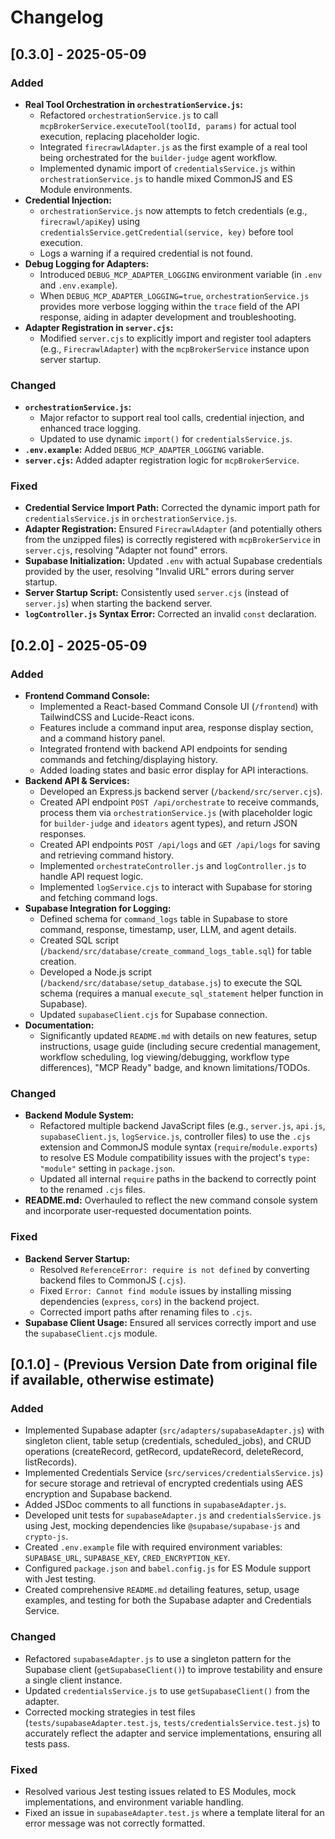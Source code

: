 # Changelog

## [0.3.0] - 2025-05-09

### Added
- **Real Tool Orchestration in `orchestrationService.js`:**
  - Refactored `orchestrationService.js` to call `mcpBrokerService.executeTool(toolId, params)` for actual tool execution, replacing placeholder logic.
  - Integrated `firecrawlAdapter.js` as the first example of a real tool being orchestrated for the `builder-judge` agent workflow.
  - Implemented dynamic import of `credentialsService.js` within `orchestrationService.js` to handle mixed CommonJS and ES Module environments.
- **Credential Injection:**
  - `orchestrationService.js` now attempts to fetch credentials (e.g., `firecrawl/apiKey`) using `credentialsService.getCredential(service, key)` before tool execution.
  - Logs a warning if a required credential is not found.
- **Debug Logging for Adapters:**
  - Introduced `DEBUG_MCP_ADAPTER_LOGGING` environment variable (in `.env` and `.env.example`).
  - When `DEBUG_MCP_ADAPTER_LOGGING=true`, `orchestrationService.js` provides more verbose logging within the `trace` field of the API response, aiding in adapter development and troubleshooting.
- **Adapter Registration in `server.cjs`:**
  - Modified `server.cjs` to explicitly import and register tool adapters (e.g., `FirecrawlAdapter`) with the `mcpBrokerService` instance upon server startup.

### Changed
- **`orchestrationService.js`:**
  - Major refactor to support real tool calls, credential injection, and enhanced trace logging.
  - Updated to use dynamic `import()` for `credentialsService.js`.
- **`.env.example`:** Added `DEBUG_MCP_ADAPTER_LOGGING` variable.
- **`server.cjs`:** Added adapter registration logic for `mcpBrokerService`.

### Fixed
- **Credential Service Import Path:** Corrected the dynamic import path for `credentialsService.js` in `orchestrationService.js`.
- **Adapter Registration:** Ensured `FirecrawlAdapter` (and potentially others from the unzipped files) is correctly registered with `mcpBrokerService` in `server.cjs`, resolving "Adapter not found" errors.
- **Supabase Initialization:** Updated `.env` with actual Supabase credentials provided by the user, resolving "Invalid URL" errors during server startup.
- **Server Startup Script:** Consistently used `server.cjs` (instead of `server.js`) when starting the backend server.
- **`logController.js` Syntax Error:** Corrected an invalid `const` declaration.

## [0.2.0] - 2025-05-09

### Added
- **Frontend Command Console:**
  - Implemented a React-based Command Console UI (`/frontend`) with TailwindCSS and Lucide-React icons.
  - Features include a command input area, response display section, and a command history panel.
  - Integrated frontend with backend API endpoints for sending commands and fetching/displaying history.
  - Added loading states and basic error display for API interactions.
- **Backend API & Services:**
  - Developed an Express.js backend server (`/backend/src/server.cjs`).
  - Created API endpoint `POST /api/orchestrate` to receive commands, process them via `orchestrationService.js` (with placeholder logic for `builder-judge` and `ideators` agent types), and return JSON responses.
  - Created API endpoints `POST /api/logs` and `GET /api/logs` for saving and retrieving command history.
  - Implemented `orchestrateController.js` and `logController.js` to handle API request logic.
  - Implemented `logService.cjs` to interact with Supabase for storing and fetching command logs.
- **Supabase Integration for Logging:**
  - Defined schema for `command_logs` table in Supabase to store command, response, timestamp, user, LLM, and agent details.
  - Created SQL script (`/backend/src/database/create_command_logs_table.sql`) for table creation.
  - Developed a Node.js script (`/backend/src/database/setup_database.js`) to execute the SQL schema (requires a manual `execute_sql_statement` helper function in Supabase).
  - Updated `supabaseClient.cjs` for Supabase connection.
- **Documentation:**
  - Significantly updated `README.md` with details on new features, setup instructions, usage guide (including secure credential management, workflow scheduling, log viewing/debugging, workflow type differences), "MCP Ready" badge, and known limitations/TODOs.

### Changed
- **Backend Module System:**
  - Refactored multiple backend JavaScript files (e.g., `server.js`, `api.js`, `supabaseClient.js`, `logService.js`, controller files) to use the `.cjs` extension and CommonJS module syntax (`require`/`module.exports`) to resolve ES Module compatibility issues with the project's `type: "module"` setting in `package.json`.
  - Updated all internal `require` paths in the backend to correctly point to the renamed `.cjs` files.
- **README.md:** Overhauled to reflect the new command console system and incorporate user-requested documentation points.

### Fixed
- **Backend Server Startup:**
  - Resolved `ReferenceError: require is not defined` by converting backend files to CommonJS (`.cjs`).
  - Fixed `Error: Cannot find module` issues by installing missing dependencies (`express`, `cors`) in the backend project.
  - Corrected import paths after renaming files to `.cjs`.
- **Supabase Client Usage:** Ensured all services correctly import and use the `supabaseClient.cjs` module.

## [0.1.0] - (Previous Version Date from original file if available, otherwise estimate)

### Added
- Implemented Supabase adapter (`src/adapters/supabaseAdapter.js`) with singleton client, table setup (credentials, scheduled_jobs), and CRUD operations (createRecord, getRecord, updateRecord, deleteRecord, listRecords).
- Implemented Credentials Service (`src/services/credentialsService.js`) for secure storage and retrieval of encrypted credentials using AES encryption and Supabase backend.
- Added JSDoc comments to all functions in `supabaseAdapter.js`.
- Developed unit tests for `supabaseAdapter.js` and `credentialsService.js` using Jest, mocking dependencies like `@supabase/supabase-js` and `crypto-js`.
- Created `.env.example` file with required environment variables: `SUPABASE_URL`, `SUPABASE_KEY`, `CRED_ENCRYPTION_KEY`.
- Configured `package.json` and `babel.config.js` for ES Module support with Jest testing.
- Created comprehensive `README.md` detailing features, setup, usage examples, and testing for both the Supabase adapter and Credentials Service.

### Changed
- Refactored `supabaseAdapter.js` to use a singleton pattern for the Supabase client (`getSupabaseClient()`) to improve testability and ensure a single client instance.
- Updated `credentialsService.js` to use `getSupabaseClient()` from the adapter.
- Corrected mocking strategies in test files (`tests/supabaseAdapter.test.js`, `tests/credentialsService.test.js`) to accurately reflect the adapter and service implementations, ensuring all tests pass.

### Fixed
- Resolved various Jest testing issues related to ES Modules, mock implementations, and environment variable handling.
- Fixed an issue in `supabaseAdapter.test.js` where a template literal for an error message was not correctly formatted.

